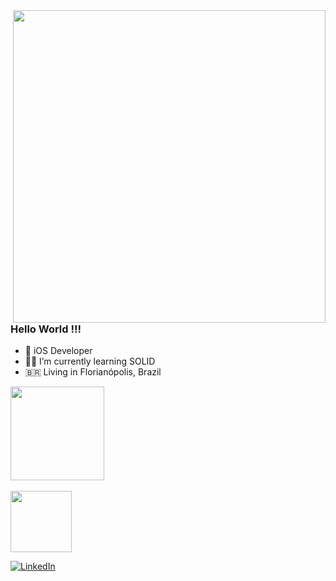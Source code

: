 <img style="margin-top: 40px;" align="right" width="500px" src="https://img.wattpad.com/b388e945147efa67bb09ec9d64964a9a92647dc5/68747470733a2f2f73332e616d617a6f6e6177732e636f6d2f776174747061642d6d656469612d736572766963652f53746f7279496d6167652f5750792d2d3645396a52546758673d3d2d3733383431353233332e313561333366626461383735643332623235373637333932333739322e676966">

### Hello World !!! 
- 📱 iOS Developer 
- 👨‍💻 I’m currently learning SOLID
- 🇧🇷 Living in Florianópolis, Brazil

<div align="left">

<img height="150em" src="https://github-readme-stats.vercel.app/api?username=antoniobertolim&show_icons=true&hide_border=true&count_private=true&include_all_commits=true&theme=tokyonight" />
</div><br>	
<img height="98em" src="https://github-readme-stats.vercel.app/api/top-langs/?username=antoniobertolim&layout=compact&langs_count=7&theme=tokyonight"/>	

<a href="https://www.linkedin.com/in/antoniobertolim/"><img src="https://img.shields.io/badge/LinkedIn-%230077B5.svg?&style=flat-square&logo=linkedin&logoColor=white" alt="LinkedIn"> </a>


